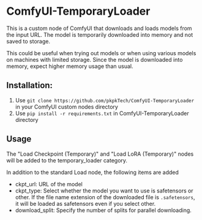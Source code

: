 # ComfyUI-TemporaryLoader
This is a custom node of ComfyUI that downloads and loads models from the input URL. The model is temporarily downloaded into memory and not saved to storage.

This could be useful when trying out models or when using various models on machines with limited storage. Since the model is downloaded into memory, expect higher memory usage than usual.

## Installation:
1. Use `git clone https://github.com/pkpkTech/ComfyUI-TemporaryLoader` in your ComfyUI custom nodes directory
1. Use `pip install -r requirements.txt` in ComfyUI-TemporaryLoader directory

## Usage
The "Load Checkpoint (Temporary)" and "Load LoRA (Temporary)" nodes will be added to the temporary_loader category.

In addition to the standard Load node, the following items are added
- ckpt_url: URL of the model
- ckpt_type: Select whether the model you want to use is safetensors or other. If the file name extension of the downloaded file is `.safetensors`, it will be loaded as safetensors even if you select other.
- download_split: Specify the number of splits for parallel downloading.
